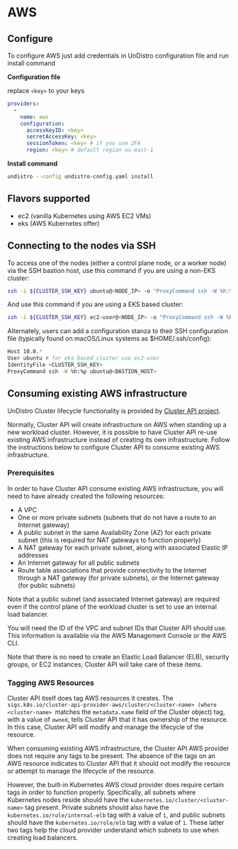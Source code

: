 # AWS

## Configure

To configure AWS just add credentials in UnDistro configuration file and run install command

**Configuration file**

replace `<key>` to your keys

```yaml
providers:
  -
    name: aws
    configuration:
      accessKeyID: <key>
      secretAccessKey: <key>
      sessionToken: <key> # if you use 2FA
      region: <key> # default region us-east-1
```

**Install command**

```bash
undistro --config undistro-config.yaml install
```

## Flavors supported

- ec2 (vanilla Kubernetes using AWS EC2 VMs)
- eks (AWS Kubernetes offer)

## Connecting to the nodes via SSH

To access one of the nodes (either a control plane node, or a worker node) via the SSH bastion host, use this command if you are using a non-EKS cluster:

```bash
ssh -i ${CLUSTER_SSH_KEY} ubuntu@<NODE_IP> -o "ProxyCommand ssh -W %h:%p -i ${CLUSTER_SSH_KEY} ubuntu@${BASTION_HOST}"
```

And use this command if you are using a EKS based cluster:

```bash
ssh -i ${CLUSTER_SSH_KEY} ec2-user@<NODE_IP> -o "ProxyCommand ssh -W %h:%p -i ${CLUSTER_SSH_KEY} ubuntu@${BASTION_HOST}"
```

Alternately, users can add a configuration stanza to their SSH configuration file (typically found on macOS/Linux systems as $HOME/.ssh/config):

```bash
Host 10.0.*
User ubuntu # for eks based cluster use ec2-user
IdentityFile <CLUSTER_SSH_KEY>
ProxyCommand ssh -W %h:%p ubuntu@<BASTION_HOST>
```

## Consuming existing AWS infrastructure

UnDistro Cluster lifecycle functionality is provided by [Cluster API project](https://cluster-api.sigs.k8s.io/).

Normally, Cluster API will create infrastructure on AWS when standing up a new workload cluster. However, it is possible to have Cluster API re-use existing AWS infrastructure instead of creating its own infrastructure. Follow the instructions below to configure Cluster API to consume existing AWS infrastructure.

### Prerequisites

In order to have Cluster API consume existing AWS infrastructure, you will need to have already created the following resources:

- A VPC
- One or more private subnets (subnets that do not have a route to an Internet gateway)
- A public subnet in the same Availability Zone (AZ) for each private subnet (this is required for NAT gateways to function properly)
- A NAT gateway for each private subnet, along with associated Elastic IP addresses
- An Internet gateway for all public subnets
- Route table associations that provide connectivity to the Internet through a NAT gateway (for private subnets), or the Internet gateway (for public subnets)

Note that a public subnet (and associated Internet gateway) are required even if the control plane of the workload cluster is set to use an internal load balancer.

You will need the ID of the VPC and subnet IDs that Cluster API should use. This information is available via the AWS Management Console or the AWS CLI.

Note that there is no need to create an Elastic Load Balancer (ELB), security groups, or EC2 instances; Cluster API will take care of these items.

### Tagging AWS Resources

Cluster API itself does tag AWS resources it creates. The `sigs.k8s.io/cluster-api-provider-aws/cluster/<cluster-name> (where <cluster-name> `matches the `metadata.name` field of the Cluster object) tag, with a value of `owned`, tells Cluster API that it has ownership of the resource. In this case, Cluster API will modify and manage the lifecycle of the resource.

When consuming existing AWS infrastructure, the Cluster API AWS provider does not require any tags to be present. The absence of the tags on an AWS resource indicates to Cluster API that it should not modify the resource or attempt to manage the lifecycle of the resource.

However, the built-in Kubernetes AWS cloud provider does require certain tags in order to function properly. Specifically, all subnets where Kubernetes nodes reside should have the `kubernetes.io/cluster/<cluster-name>` tag present. Private subnets should also have the `kubernetes.io/role/internal-elb` tag with a value of `1`, and public subnets should have the `kubernetes.io/role/elb` tag with a value of `1`. These latter two tags help the cloud provider understand which subnets to use when creating load balancers.